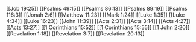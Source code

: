 [[Job 19:25]]
[[Psalms 49:15]]
[[Psalms 86:13]]
[[Psalms 89:19]]
[[Psalms 116:3]]
[[Jonah 2:6]]
[[Matthew 11:23]]
[[Mark 1:24]]
[[Luke 1:35]]
[[Luke 4:34]]
[[Luke 16:23]]
[[John 11:39]]
[[Acts 2:31]]
[[Acts 3:14]]
[[Acts 4:27]]
[[Acts 13:27]]
[[1 Corinthians 15:52]]
[[1 Corinthians 15:55]]
[[1 John 2:20]]
[[Revelation 1:18]]
[[Revelation 3:7]]
[[Revelation 20:13]]
